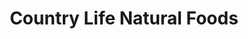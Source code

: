 ---
title: "Country Life Natural Foods"
url: /glenville/country-life-natural-foods/
shop: greengrocer
---